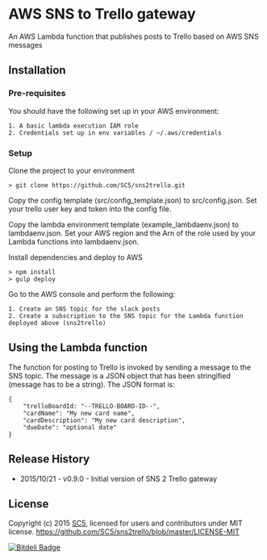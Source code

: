 # AWS SNS to Trello gateway

An AWS Lambda function that publishes posts to Trello based on AWS SNS messages

## Installation

### Pre-requisites

You should have the following set up in your AWS environment:
    
    1. A basic lambda execution IAM role
    2. Credentials set up in env variables / ~/.aws/credentials

### Setup

Clone the project to your environment

    > git clone https://github.com/SC5/sns2trello.git 

Copy the config template (src/config_template.json) to src/config.json. Set your trello user key and token into the config file.

Copy the lambda environment template (example_lambdaenv.json) to lambdaenv.json. Set your AWS region and the Arn of the role used by your Lambda functions into lambdaenv.json.

Install dependencies and deploy to AWS

    > npm install
    > gulp deploy

Go to the AWS console and perform the following:
    
    1. Create an SNS topic for the slack posts
    2. Create a subscription to the SNS topic for the Lambda function deployed above (sns2trello)

## Using the Lambda function

The function for posting to Trello is invoked by sending a message to the SNS topic. The message is a JSON object that has been stringified (message has to be a string). The JSON format is:

    {
        "trelloBoardId: "--TRELLO-BOARD-ID--",
        "cardName": "My new card name",
        "cardDescription": "My new card description",
        "dueDate": "optional date"
    } 



## Release History

* 2015/10/21 - v0.9.0 - Initial version of SNS 2 Trello gateway


## License

Copyright (c) 2015 [SC5](http://sc5.io/), licensed for users and contributors under MIT license.
https://github.com/SC5/sns2trello/blob/master/LICENSE-MIT


[![Bitdeli Badge](https://d2weczhvl823v0.cloudfront.net/SC5/sns2trello/trend.png)](https://bitdeli.com/free "Bitdeli Badge")
